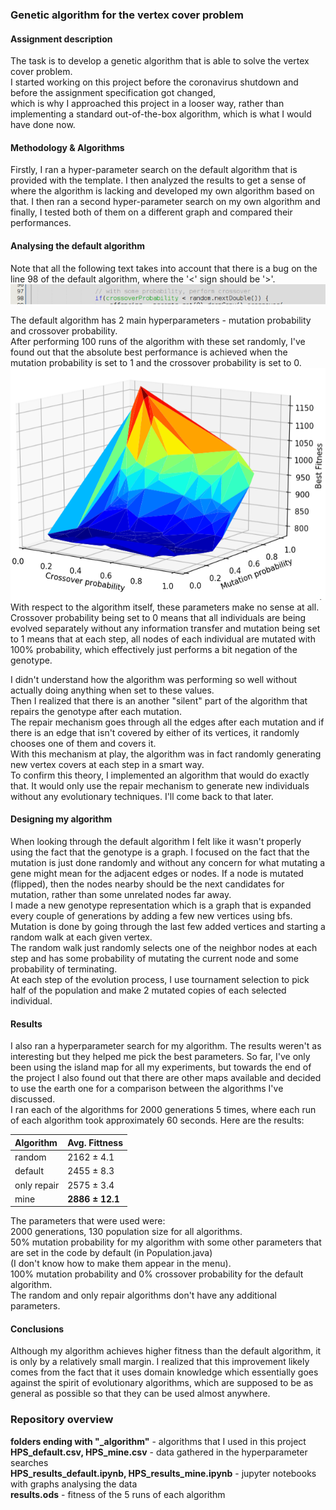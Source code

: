 ### Genetic algorithm for the vertex cover problem

#### Assignment description
The task is to develop a genetic algorithm that is able to solve the vertex cover problem.  
I started working on this project before the coronavirus shutdown and before the assignment specification got changed,  
which is why I approached this project in a looser way, rather than implementing a standard out-of-the-box algorithm, which is what I would have done now.  

#### Methodology & Algorithms
Firstly, I ran a hyper-parameter search on the default algorithm that is provided with the template. I then analyzed the results to get a sense of where the algorithm is lacking and developed my own algorithm based on that. I then ran a second hyper-parameter search on my own algorithm and finally, I tested both of them on a different graph and compared their performances.  

#### Analysing the default algorithm
Note that all the following text takes into account that there is a bug on the line 98 of the default algorithm, where the '<' sign should be '>'.  
![Image of the possible bug](images/possible_bug.png?raw=true "Possible bug")  

The default algorithm has 2 main hyperparameters - mutation probability and crossover probability.  
After performing 100 runs of the algorithm with these set randomly, I've found out that the absolute best performance is achieved when the mutation probability is set to 1 and the crossover probability is set to 0.  
![Image of the HPS results](images/HPS_results.png?raw=true "The algorithm does significantly better with mutation probability = 1 and crossover probability = 0")  
With respect to the algorithm itself, these parameters make no sense at all.
Crossover probability being set to 0 means that all individuals are being evolved separately without any information transfer and mutation being set to 1 means that at each step, all nodes of each individual are mutated with 100% probability, which effectively just performs a bit negation of the genotype.  

I didn't understand how the algorithm was performing so well without actually doing anything when set to these values.  
Then I realized that there is an another "silent" part of the algorithm that repairs the genotype after each mutation.  
The repair mechanism goes through all the edges after each mutation and if there is an edge that isn't covered by either of its vertices, it randomly chooses one of them and covers it.  
With this mechanism at play, the algorithm was in fact randomly generating new vertex covers at each step in a smart way.  
To confirm this theory, I implemented an algorithm that would do exactly that. It would only use the repair mechanism to generate new individuals without any evolutionary techniques. I'll come back to that later.  

#### Designing my algorithm
When looking through the default algorithm I felt like it wasn't properly using the fact that the genotype is a graph. I focused on the fact that the mutation is just done randomly and without any concern for what mutating a gene might mean for the adjacent edges or nodes. If a node is mutated (flipped), then the nodes nearby should be the next candidates for mutation, rather than some unrelated nodes far away.  
I made a new genotype representation which is a graph that is expanded every couple of generations by adding a few new vertices using bfs.  
Mutation is done by going through the last few added vertices and starting a random walk at each given vertex.  
The random walk just randomly selects one of the neighbor nodes at each step and has some probability of mutating the current node and some probability of terminating.  
At each step of the evolution process, I use tournament selection to pick half of the population and make 2 mutated copies of each selected individual.
#### Results
I also ran a hyperparameter search for my algorithm. The results weren't as interesting but they helped me pick the best parameters. So far, I've only been using the island map for all my experiments, but towards the end of the project I also found out that there are other maps available and decided to use the earth one for a comparison between the algorithms I've discussed.  
I ran each of the algorithms for 2000 generations 5 times, where each run of each algorithm took approximately 60 seconds. Here are the results:  

| Algorithm     | Avg. Fittness   |  
| :------------ | :-------------- |  
| random        | 2162 ± 4.1      |  
| default       | 2455 ± 8.3      |  
| only repair   | 2575 ± 3.4      |  
| mine          | **2886 ± 12.1** |  
  
The parameters that were used were:  
2000 generations, 130 population size for all algorithms.  
50% mutation probability for my algorithm with some other parameters that are set in the code by default (in Population.java)  
(I don't know how to make them appear in the menu).  
100% mutation probability and 0% crossover probability for the default algorithm.  
The random and only repair algorithms don't have any additional parameters.  

#### Conclusions  
Although my algorithm achieves higher fitness than the default algorithm, it is only by a relatively small margin. I realized that this improvement likely comes from the fact that it uses domain knowledge which essentially goes against the spirit of evolutionary algorithms, which are supposed to be as general as possible so that they can be used almost anywhere.

### Repository overview

**folders ending with "_algorithm"** -  algorithms that I used in this project  
**HPS_default.csv, HPS_mine.csv** - data gathered in the hyperparameter searches  
**HPS_results_default.ipynb, HPS_results_mine.ipynb** - jupyter notebooks with graphs analysing the data  
**results.ods** - fitness of the 5 runs of each algorithm  